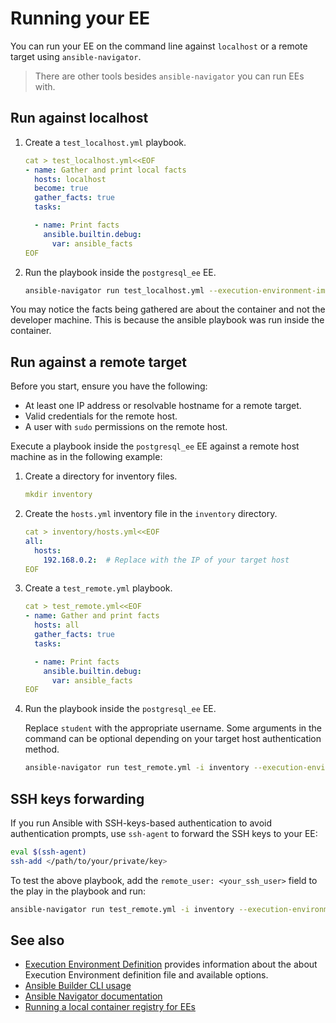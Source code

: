 # Running your EE

You can run your EE on the command line against `localhost` or a remote target using `ansible-navigator`.

> There are other tools besides `ansible-navigator` you can run EEs with.

## Run against localhost

1.  Create a `test_localhost.yml` playbook.

    ``` yaml
    cat > test_localhost.yml<<EOF
    - name: Gather and print local facts
      hosts: localhost
      become: true
      gather_facts: true
      tasks:

      - name: Print facts
        ansible.builtin.debug:
          var: ansible_facts
    EOF
    ```

2.  Run the playbook inside the `postgresql_ee` EE.

    ``` bash
    ansible-navigator run test_localhost.yml --execution-environment-image postgresql_ee --mode stdout --pull-policy missing --container-options='--user=0'
    ```

You may notice the facts being gathered are about the container and not the developer machine.
This is because the ansible playbook was run inside the container.

## Run against a remote target

Before you start, ensure you have the following:

  * At least one IP address or resolvable hostname for a remote target.
  * Valid credentials for the remote host.
  * A user with `sudo` permissions on the remote host.

Execute a playbook inside the `postgresql_ee` EE against a remote host machine as in the following example:

1. Create a directory for inventory files.

    ``` yaml
    mkdir inventory
    ```

2. Create the `hosts.yml` inventory file in the `inventory` directory.

    ``` yaml
    cat > inventory/hosts.yml<<EOF
    all:
      hosts:
        192.168.0.2:  # Replace with the IP of your target host
    EOF
    ```

3. Create a `test_remote.yml` playbook.

    ``` yaml
    cat > test_remote.yml<<EOF
    - name: Gather and print facts
      hosts: all
      gather_facts: true
      tasks:

      - name: Print facts
        ansible.builtin.debug:
          var: ansible_facts
    EOF
    ```

4. Run the playbook inside the `postgresql_ee` EE.

    Replace `student` with the appropriate username.
    Some arguments in the command can be optional depending on your target host authentication method.

    ``` bash
    ansible-navigator run test_remote.yml -i inventory --execution-environment-image postgresql_ee:latest --mode stdout --pull-policy missing --enable-prompts -u student -k -K
    ```

## SSH keys forwarding

If you run Ansible with SSH-keys-based authentication to avoid authentication prompts, use `ssh-agent` to forward the SSH keys to your EE:

``` bash
eval $(ssh-agent)
ssh-add </path/to/your/private/key>
```

To test the above playbook, add the `remote_user: <your_ssh_user>` field to the play in the playbook and run:

``` bash
ansible-navigator run test_remote.yml -i inventory --execution-environment-image postgresql_ee:latest --mode stdout --pull-policy missing
```

## See also

- [Execution Environment Definition](https://ansible-builder.readthedocs.io/en/stable/definition/) provides information about the about Execution Environment definition file and available options.
- [Ansible Builder CLI usage](https://ansible-builder.readthedocs.io/en/stable/usage/)
- [Ansible Navigator documentation](https://ansible-navigator.readthedocs.io/)
- [Running a local container registry for EEs](https://forum.ansible.com/t/running-local-container-registry-for-execution-environments/206)
